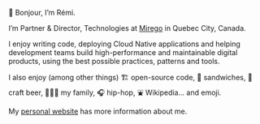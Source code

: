 👋 Bonjour, I’m Rémi.

I’m Partner & Director, Technologies at [Mirego](https://www.mirego.com/en) in Quebec City, Canada.

I enjoy writing code, deploying Cloud Native applications and helping development teams build high-performance and maintainable digital products, using the best possible practices, patterns and tools.

I also enjoy (among other things) 🏗 open-source code, 🥪 sandwiches, 🍺 craft beer, 👨‍👩‍👧 my family, 🎧 hip-hop, ⛲ Wikipedia… and emoji.

My [personal website](https://exomel.com) has more information about me.
